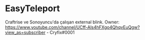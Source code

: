 # EasyTeleport
Craftrise ve Sonoyuncu'da çalışan external blink.
Owner: https://www.youtube.com/channel/UCff-Als4hFXgo4QhqvEuQgw?view_as=subscriber - Cryfix#0001
